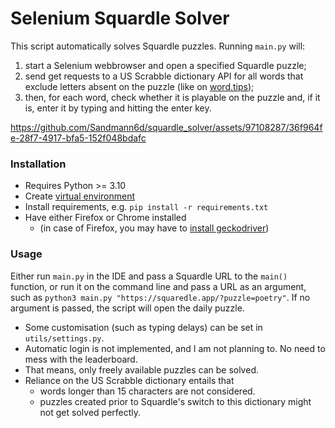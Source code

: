 # Selenium Squardle Solver

This script automatically solves Squardle puzzles. Running `main.py` will:
1) start a Selenium webbrowser and open a specified Squardle puzzle;
2) send get requests to a US Scrabble dictionary API for all words that exclude letters absent on the puzzle (like on [word.tips](https://word.tips/words-with-letters/));
3) then, for each word, check whether it is playable on the puzzle and, if it is, enter it by typing and hitting the enter key.

https://github.com/Sandmann6d/squardle_solver/assets/97108287/36f964fe-28f7-4917-bfa5-152f048bdafc

### Installation
- Requires Python >= 3.10
- Create [virtual environment](https://docs.python.org/3/library/venv.html)
- Install requirements, e.g.
`pip install -r requirements.txt`
- Have either Firefox or Chrome installed
  - (in case of Firefox, you may have to [install geckodriver](https://www.browserstack.com/guide/geckodriver-selenium-python#toc2))

### Usage
Either run `main.py` in the IDE and pass a Squardle URL to the `main()` function, or run it on the command line and pass a URL as an argument, such as `python3 main.py "https://squaredle.app/?puzzle=poetry"`. If no argument is passed, the script will open the daily puzzle.

- Some customisation (such as typing delays) can be set in `utils/settings.py`.
- Automatic login is not implemented, and I am not planning to. No need to mess with the leaderboard.
- That means, only freely available puzzles can be solved.
- Reliance on the US Scrabble dictionary entails that
  - words longer than 15 characters are not considered.
  - puzzles created prior to Squardle's switch to this dictionary might not get solved perfectly.
